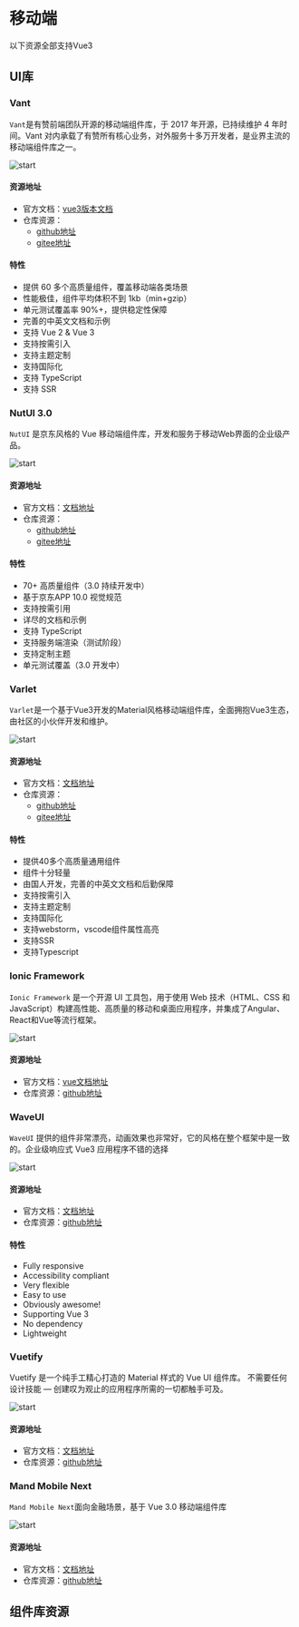 # 移动端
以下资源全部支持Vue3

## UI库
### Vant
`Vant`是有赞前端团队开源的移动端组件库，于 2017 年开源，已持续维护 4 年时间。Vant 对内承载了有赞所有核心业务，对外服务十多万开发者，是业界主流的移动端组件库之一。

![start](https://img.shields.io/github/stars/youzan/vant?style=social)
#### 资源地址
- 官方文档：[vue3版本文档](https://vant-contrib.gitee.io/vant/v3/#/zh-CN)
- 仓库资源：
    - [github地址](https://github.com/youzan/vant)
    - [gitee地址](https://gitee.com/vant-contrib/vant)
#### 特性
- 提供 60 多个高质量组件，覆盖移动端各类场景
- 性能极佳，组件平均体积不到 1kb（min+gzip）
- 单元测试覆盖率 90%+，提供稳定性保障
- 完善的中英文文档和示例
- 支持 Vue 2 & Vue 3
- 支持按需引入
- 支持主题定制
- 支持国际化
- 支持 TypeScript
- 支持 SSR
### NutUI 3.0
`NutUI` 是京东风格的 Vue 移动端组件库，开发和服务于移动Web界面的企业级产品。

![start](https://img.shields.io/github/stars/jdf2e/nutui?style=social)

#### 资源地址
- 官方文档：[文档地址](https://nutui.jd.com/#/intro)
- 仓库资源：
    - [github地址](https://github.com/jdf2e/nutui)
    - [gitee地址](https://gitee.com/jd-platform-opensource/nutui)

#### 特性
- 70+ 高质量组件（3.0 持续开发中）
- 基于京东APP 10.0 视觉规范
- 支持按需引用
- 详尽的文档和示例
- 支持 TypeScript
- 支持服务端渲染（测试阶段）
- 支持定制主题
- 单元测试覆盖（3.0 开发中）

### Varlet
`Varlet`是一个基于Vue3开发的Material风格移动端组件库，全面拥抱Vue3生态，由社区的小伙伴开发和维护。

![start](https://img.shields.io/github/stars/jdf2e/nutui?style=social)
#### 资源地址
- 官方文档：[文档地址](https://varlet.gitee.io/varlet-ui/#/zh-CN/home)
- 仓库资源：
    - [github地址](https://github.com/haoziqaq/varlet)
    - [gitee地址](https://gitee.com/varlet/varlet-ui)
#### 特性
- 提供40多个高质量通用组件
- 组件十分轻量
- 由国人开发，完善的中英文文档和后勤保障
- 支持按需引入
- 支持主题定制
- 支持国际化
- 支持webstorm，vscode组件属性高亮
- 支持SSR
- 支持Typescript

### Ionic Framework
`Ionic Framework` 是一个开源 UI 工具包，用于使用 Web 技术（HTML、CSS 和 JavaScript）构建高性能、高质量的移动和桌面应用程序，并集成了Angular、React和Vue等流行框架。

![start](https://img.shields.io/github/stars/ionic-team/ionic-framework?style=social)
#### 资源地址
- 官方文档：[vue文档地址](https://ionicframework.com/docs/vue/overview)
- 仓库资源：[github地址](https://github.com/ionic-team/ionic-framework)

### WaveUI
`WaveUI` 提供的组件非常漂亮，动画效果也非常好，它的风格在整个框架中是一致的。企业级响应式 Vue3 应用程序不错的选择

![start](https://img.shields.io/github/stars/antoniandre/wave-ui?style=social)
#### 资源地址
- 官方文档：[文档地址](https://antoniandre.github.io/wave-ui/)
- 仓库资源：[github地址](https://github.com/antoniandre/wave-ui)
#### 特性
- Fully responsive
- Accessibility compliant
- Very flexible
- Easy to use
- Obviously awesome!
- Supporting Vue 3
- No dependency
- Lightweight

### Vuetify
Vuetify 是一个纯手工精心打造的 Material 样式的 Vue UI 组件库。 不需要任何设计技能 — 创建叹为观止的应用程序所需的一切都触手可及。

![start](https://img.shields.io/github/stars/vuetifyjs/vuetify?style=social)

#### 资源地址
- 官方文档：[文档地址](https://next.vuetifyjs.com/zh-Hans/)
- 仓库资源：[github地址](https://github.com/vuetifyjs/vuetify)

### Mand Mobile Next
`Mand Mobile Next`面向金融场景，基于 Vue 3.0 移动端组件库

![start](https://img.shields.io/github/stars/mand-mobile/mand-mobile-next?style=social)

#### 资源地址
- 官方文档：[文档地址](https://mand-mobile.github.io/mand-mobile-next/zh-CN/)
- 仓库资源：[github地址](https://github.com/mand-mobile/mand-mobile-next)

## 组件库资源